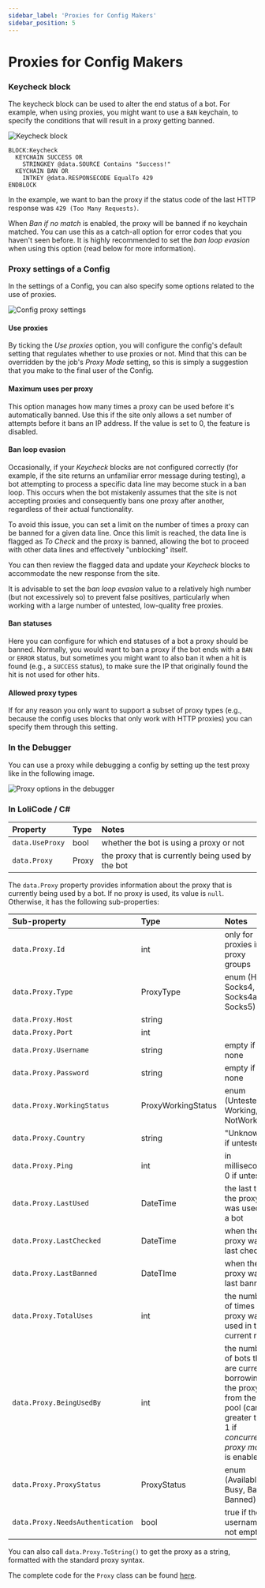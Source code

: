 ```yaml
---
sidebar_label: 'Proxies for Config Makers'
sidebar_position: 5
---
```


# Proxies for Config Makers

### Keycheck block
The keycheck block can be used to alter the end status of a bot. For example, when using proxies, you might want to use a `BAN` keychain, to specify the conditions that will result in a proxy getting banned.

![Keycheck block](/img/proxies/keycheck-block.png)

```loli title="LoliCode"
BLOCK:Keycheck
  KEYCHAIN SUCCESS OR
    STRINGKEY @data.SOURCE Contains "Success!"
  KEYCHAIN BAN OR
    INTKEY @data.RESPONSECODE EqualTo 429
ENDBLOCK
```

In the example, we want to ban the proxy if the status code of the last HTTP response was `429 (Too Many Requests)`.

When *Ban if no match* is enabled, the proxy will be banned if no keychain matched. You can use this as a catch-all option for error codes that you haven't seen before. It is highly recommended to set the *ban loop evasion* when using this option (read below for more information).

### Proxy settings of a Config
In the settings of a Config, you can also specify some options related to the use of proxies.

![Config proxy settings](/img/proxies/config-proxy-settings.png)

#### Use proxies
By ticking the *Use proxies* option, you will configure the config's default setting that regulates whether to use proxies or not. Mind that this can be overridden by the job's *Proxy Mode* setting, so this is simply a suggestion that you make to the final user of the Config.

#### Maximum uses per proxy
This option manages how many times a proxy can be used before it's automatically banned. Use this if the site only allows a set number of attempts before it bans an IP address. If the value is set to 0, the feature is disabled.

#### Ban loop evasion
Occasionally, if your *Keycheck* blocks are not configured correctly (for example, if the site returns an unfamiliar error message during testing), a bot attempting to process a specific data line may become stuck in a ban loop. This occurs when the bot mistakenly assumes that the site is not accepting proxies and consequently bans one proxy after another, regardless of their actual functionality.

To avoid this issue, you can set a limit on the number of times a proxy can be banned for a given data line. Once this limit is reached, the data line is flagged as *To Check* and the proxy is banned, allowing the bot to proceed with other data lines and effectively "unblocking" itself.

You can then review the flagged data and update your *Keycheck* blocks to accommodate the new response from the site.

It is advisable to set the *ban loop evasion* value to a relatively high number (but not excessively so) to prevent false positives, particularly when working with a large number of untested, low-quality free proxies.

#### Ban statuses
Here you can configure for which end statuses of a bot a proxy should be banned. Normally, you would want to ban a proxy if the bot ends with a `BAN` or `ERROR` status, but sometimes you might want to also ban it when a hit is found (e.g., a `SUCCESS` status), to make sure the IP that originally found the hit is not used for other hits.

#### Allowed proxy types
If for any reason you only want to support a subset of proxy types (e.g., because the config uses blocks that only work with HTTP proxies) you can specify them through this setting.

### In the Debugger
You can use a proxy while debugging a config by setting up the test proxy like in the following image.

![Proxy options in the debugger](/img/proxies/debugger-options.png)

### In LoliCode / C#
| Property | Type | Notes |
|:-------------|:-----|:------|
| `data.UseProxy` | bool | whether the bot is using a proxy or not |
| `data.Proxy` | Proxy | the proxy that is currently being used by the bot |

The `data.Proxy` property provides information about the proxy that is currently being used by a bot. If no proxy is used, its value is `null`. Otherwise, it has the following sub-properties:

| Sub-property | Type | Notes |
|:-------------|:-----|:------|
| `data.Proxy.Id` | int | only for proxies in proxy groups |
| `data.Proxy.Type` | ProxyType | enum (Http, Socks4, Socks4a, Socks5) |
| `data.Proxy.Host` | string |  |
| `data.Proxy.Port` | int |  |
| `data.Proxy.Username` | string  | empty if none |
| `data.Proxy.Password` | string  | empty if none |
| `data.Proxy.WorkingStatus` | ProxyWorkingStatus | enum (Untested, Working, NotWorking) |
| `data.Proxy.Country` | string | "Unknown" if untested |
| `data.Proxy.Ping` | int | in milliseconds, 0 if untested |
| `data.Proxy.LastUsed` | DateTime | the last time the proxy was used by a bot |
| `data.Proxy.LastChecked` | DateTime | when the proxy was last checked |
| `data.Proxy.LastBanned` | DateTIme | when the proxy was last banned |
| `data.Proxy.TotalUses` | int | the number of times the proxy was used in the current run |
| `data.Proxy.BeingUsedBy` | int | the number of bots that are currently borrowing the proxy from the pool (can be greater than 1 if *concurrent proxy mode* is enabled) |
| `data.Proxy.ProxyStatus` | ProxyStatus | enum (Available, Busy, Bad, Banned) |
| `data.Proxy.NeedsAuthentication` | bool | true if the username is not empty |

You can also call `data.Proxy.ToString()` to get the proxy as a string, formatted with the standard proxy syntax.

The complete code for the `Proxy` class can be found [here](https://github.com/openbullet/OpenBullet2/blob/master/RuriLib/Models/Proxies/Proxy.cs).
